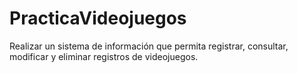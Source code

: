 # PracticaVideojuegos
Realizar un sistema de información que permita registrar, consultar, modificar y eliminar registros de videojuegos.

